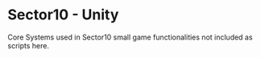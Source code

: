 # Sector10 - Unity

Core Systems used in Sector10
small game functionalities not included as scripts here.
